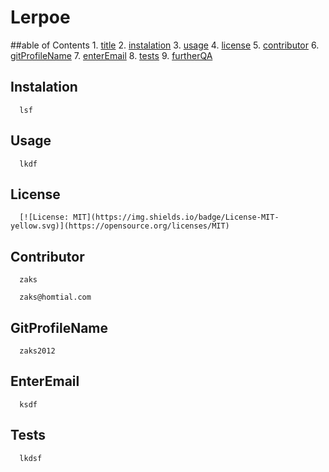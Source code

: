
  
  # Lerpoe  <a name="title-0"></a>
  
  ##able of Contents
		1. [title](#title-0)
		2. [instalation](#instalation-1)
		3. [usage](#usage-2)
		4. [license](#license-3)
		5. [contributor](#contributor-4)
		6. [gitProfileName](#gitProfileName-5)
		7. [enterEmail](#enterEmail-6)
		8. [tests](#tests-7)
		9. [furtherQA](#furtherQA-8)

   
   ## Instalation <a name="instalation-1"></a>
      lsf

   ## Usage<a name="usage-2"></a>
      lkdf

   ## License <a name="license-3"></a>
      [![License: MIT](https://img.shields.io/badge/License-MIT-yellow.svg)](https://opensource.org/licenses/MIT)

   ## Contributor <a name="contributor-4"></a>
      zaks

      zaks@homtial.com

   ## GitProfileName <a name="gitProfileName-5"></a>
      zaks2012

   ## EnterEmail <a name="tests-7"></a>
      ksdf

   ## Tests <a name="frutherQA-8"></a>
      lkdsf
   